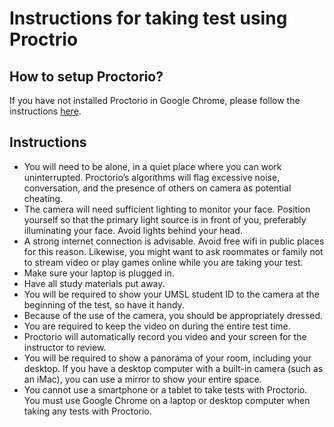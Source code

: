 # Instructions for taking test using Proctrio

## How to setup Proctorio?

If you have not installed Proctorio in Google Chrome, please follow the instructions [here](./supporting_files/Proctorio_Student_Guide.pdf).

## Instructions  

- You will need to be alone, in a quiet place where you can work uninterrupted. Proctorio’s algorithms will flag excessive noise, conversation, and the presence of others on camera as potential cheating.  
- The camera will need sufficient lighting to monitor your face. Position yourself so that the primary light source is in front of you, preferably illuminating your face. Avoid lights behind your head.  
- A strong internet connection is advisable. Avoid free wifi in public places for this reason. Likewise, you might want to ask roommates or family not to stream video or play games online while you are taking your test.  
- Make sure your laptop is plugged in.  
- Have all study materials put away.  
- You will be required to show your UMSL student ID to the camera at the beginning of the test, so have it handy.  
- Because of the use of the camera, you should be appropriately dressed.  
- You are required to keep the video on during the entire test time.
- Proctorio will automatically record you video and your screen for the instructor to review.
- You will be required to show a panorama of your room, including your desktop. If you have a desktop computer with a built-in camera (such as an iMac), you can use a mirror to show your entire space.
- You cannot use a smartphone or a tablet to take tests with Proctorio. You must use Google Chrome on a laptop or desktop computer when taking any tests with Proctorio.


